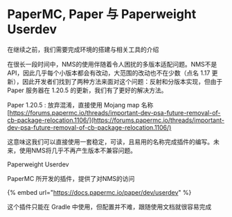 # PaperMC, Paper 与 Paperweight Userdev

在继续之前，我们需要完成环境的搭建与相关工具的介绍

在很长一段时间中，NMS的使用伴随着令人困扰的多版本适配问题。NMS不是API，因此几乎每个小版本都会有改动，大范围的改动也不在少数（点名 1.17 更新），因此开发者们找到了两种方法来面对这个问题：反射和分版本实现，但由于 Paper 服务器在 1.20.5 的更新，我们有了更好的解决方法。

Paper 1.20.5 : 放弃混淆，直接使用 Mojang map 名称 [https://forums.papermc.io/threads/important-dev-psa-future-removal-of-cb-package-relocation.1106/](https://forums.papermc.io/threads/important-dev-psa-future-removal-of-cb-package-relocation.1106/)

这意味这我们可以直接使用一套稳定，可读，且易用的名称完成插件的编写。未来，使用NMS将几乎不再产生版本不兼容问题。



Paperweight Userdev

PaperMC 所开发的插件，提供了对NMS的访问

{% embed url="https://docs.papermc.io/paper/dev/userdev" %}

这个插件只能在 Gradle 中使用，但配置并不难，跟随使用文档就很容易完成
